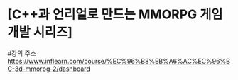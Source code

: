 # [C++과 언리얼로 만드는 MMORPG 게임 개발 시리즈]

#강의 주소
https://www.inflearn.com/course/%EC%96%B8%EB%A6%AC%EC%96%BC-3d-mmorpg-2/dashboard
